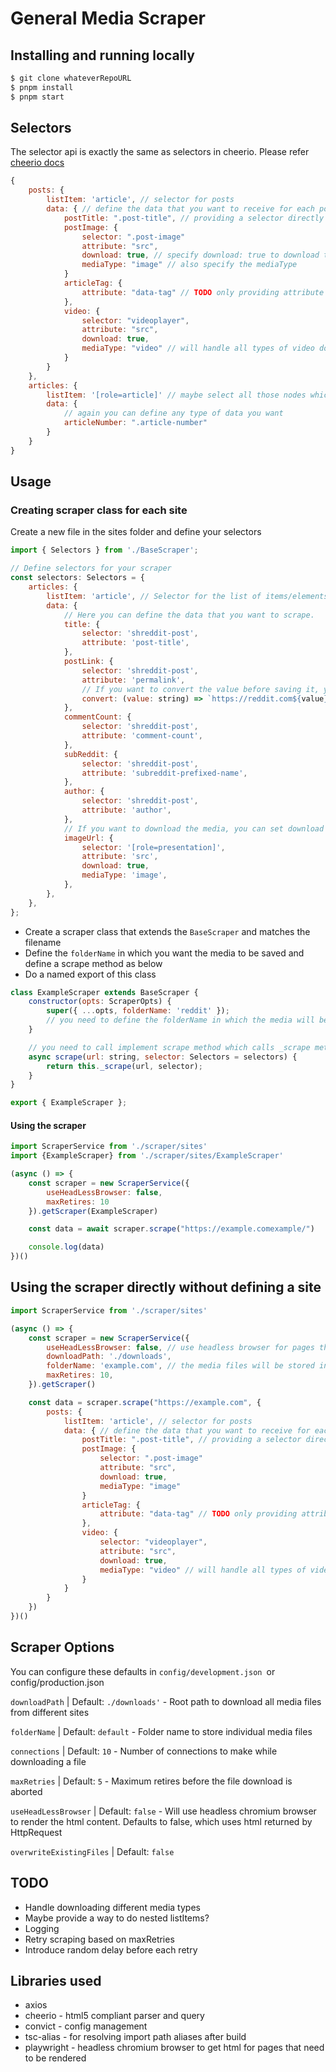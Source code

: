 # General Media Scraper

## Installing and running locally

```bash
$ git clone whateverRepoURL
$ pnpm install
$ pnpm start
```


## Selectors

The selector api is exactly the same as selectors in cheerio. Please refer [cheerio docs](https://cheerio.js.org/docs/basics/selecting) 

```js
{
    posts: {
        listItem: 'article', // selector for posts
        data: { // define the data that you want to receive for each post
            postTitle: ".post-title", // providing a selector directly will resolve to text content
            postImage: {
                selector: ".post-image"
                attribute: "src",
                download: true, // specify download: true to download the media
                mediaType: "image" // also specify the mediaType
            }
            articleTag: {
                attribute: "data-tag" // TODO only providing attribute should run the query on the root listItem / article node
            },
            video: {
                selector: "videoplayer",
                attribute: "src",
                download: true,
                mediaType: "video" // will handle all types of video downloading including m3u8 playlists.
            }
        }
    },
    articles: {
        listItem: '[role=article]' // maybe select all those nodes which have attribute role=article
        data: {
            // again you can define any type of data you want 
            articleNumber: ".article-number"
        }
    }
}
```

## Usage

### Creating scraper class for each site

Create a new file in the sites folder and define your selectors

```js
import { Selectors } from './BaseScraper';

// Define selectors for your scraper
const selectors: Selectors = {
    articles: {
        listItem: 'article', // Selector for the list of items/elements
        data: {
            // Here you can define the data that you want to scrape.
            title: {
                selector: 'shreddit-post',
                attribute: 'post-title',
            },
            postLink: {
                selector: 'shreddit-post',
                attribute: 'permalink',
                // If you want to convert the value before saving it, you can define a convert call back function.
                convert: (value: string) => `https://reddit.com${value}`,
            },
            commentCount: {
                selector: 'shreddit-post',
                attribute: 'comment-count',
            },
            subReddit: {
                selector: 'shreddit-post',
                attribute: 'subreddit-prefixed-name',
            },
            author: {
                selector: 'shreddit-post',
                attribute: 'author',
            },
            // If you want to download the media, you can set download to true and must provide mediaType
            imageUrl: {
                selector: '[role=presentation]',
                attribute: 'src',
                download: true,
                mediaType: 'image',
            },
        },
    },
};
```

- Create a scraper class that extends the `BaseScraper` and matches the filename
- Define the `folderName` in which you want the media to be saved and define a scrape method as below
- Do a named export of this class
```js
class ExampleScraper extends BaseScraper {
    constructor(opts: ScraperOpts) {
        super({ ...opts, folderName: 'reddit' });
        // you need to define the folderName in which the media will be saved
    }

    // you need to call implement scrape method which calls _scrape method and pass the selectors
    async scrape(url: string, selector: Selectors = selectors) {
        return this._scrape(url, selector);
    }
}

export { ExampleScraper };
```
#### Using the scraper

```js
import ScraperService from './scraper/sites'
import {ExampleScraper} from './scraper/sites/ExampleScraper'

(async () => {
    const scraper = new ScraperService({
        useHeadLessBrowser: false,
        maxRetires: 10
    }).getScraper(ExampleScraper)

    const data = await scraper.scrape("https://example.comexample/")

    console.log(data)
})()
```

## Using the scraper directly without defining a site

```js
import ScraperService from './scraper/sites'

(async () => {
    const scraper = new ScraperService({
        useHeadLessBrowser: false, // use headless browser for pages that need rendering
        downloadPath: './downloads',
        folderName: 'example.com', // the media files will be stored in downloads/example.com folder
        maxRetires: 10,
    }).getScraper()

    const data = scraper.scrape("https://example.com", {
        posts: {
            listItem: 'article', // selector for posts
            data: { // define the data that you want to receive for each post
                postTitle: ".post-title", // providing a selector directly will resolve to text content
                postImage: {
                    selector: ".post-image"
                    attribute: "src",
                    download: true,
                    mediaType: "image"
                }
                articleTag: {
                    attribute: "data-tag" // TODO only providing attribute should run the query on the root listItem / article node
                },
                video: {
                    selector: "videoplayer",
                    attribute: "src",
                    download: true,
                    mediaType: "video" // will handle all types of video downloading including m3u8 playlists.
                }
            }
        }
    })
})()
```

## Scraper Options

You can configure these defaults in `config/development.json `or config/production.json

`downloadPath` | Default: `./downloads'` - Root path to download all media files from different sites

`folderName` | Default: `default` - Folder name to store individual media files

`connections` | Default: `10` - Number of connections to make while downloading a file

`maxRetries` | Default: `5` - Maximum retires before the file download is aborted

`useHeadLessBrowser` | Default: `false` - Will use headless chromium browser to render the html content. Defaults to false, which uses html returned by HttpRequest

`overwriteExistingFiles` | Default: `false`

## TODO

- Handle downloading different media types
- Maybe provide a way to do nested listItems?
- Logging
- Retry scraping based on maxRetries
- Introduce random delay before each retry

## Libraries used

- axios 
- cheerio - html5 compliant parser and query
- convict - config management
- tsc-alias - for resolving import path aliases after build
- playwright - headless chromium browser to get html for pages that need to be rendered

